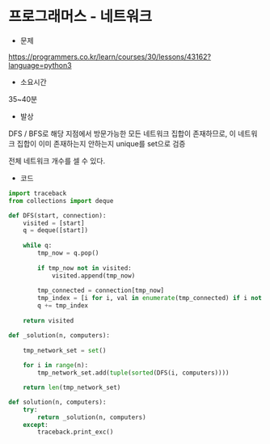 # 프로그래머스 - 네트워크

- 문제

https://programmers.co.kr/learn/courses/30/lessons/43162?language=python3

- 소요시간

35~40분

- 발상

DFS / BFS로 해당 지점에서 방문가능한 모든 네트워크 집합이 존재하므로,
이 네트워크 집합이 이미 존재하는지 안하는지 unique를 set으로 검증

전체 네트워크 개수를 셀 수 있다.

- 코드

```python
import traceback
from collections import deque

def DFS(start, connection):
    visited = [start]
    q = deque([start])
    
    while q:
        tmp_now = q.pop()
        
        if tmp_now not in visited:
            visited.append(tmp_now)
        
        tmp_connected = connection[tmp_now]
        tmp_index = [i for i, val in enumerate(tmp_connected) if i not in visited if val == 1]
        q += tmp_index
    
    return visited

def _solution(n, computers):
    
    tmp_network_set = set()
    
    for i in range(n):
        tmp_network_set.add(tuple(sorted(DFS(i, computers))))

    return len(tmp_network_set)

def solution(n, computers):
    try:
        return _solution(n, computers)
    except:
        traceback.print_exc()
```